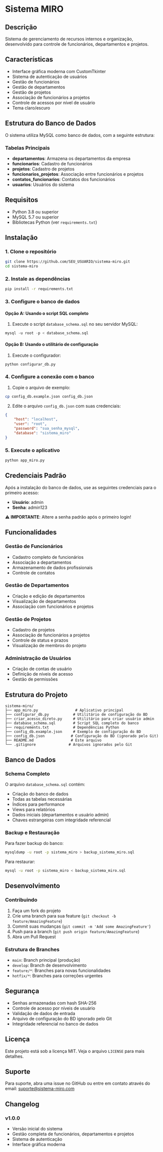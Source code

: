 # Sistema MIRO

## Descrição
Sistema de gerenciamento de recursos internos e organização, desenvolvido para controle de funcionários, departamentos e projetos.

## Características
- Interface gráfica moderna com CustomTkinter
- Sistema de autenticação de usuários
- Gestão de funcionários
- Gestão de departamentos
- Gestão de projetos
- Associação de funcionários a projetos
- Controle de acessos por nível de usuário
- Tema claro/escuro

## Estrutura do Banco de Dados
O sistema utiliza MySQL como banco de dados, com a seguinte estrutura:

### Tabelas Principais
- **departamentos**: Armazena os departamentos da empresa
- **funcionarios**: Cadastro de funcionários
- **projetos**: Cadastro de projetos
- **funcionarios_projetos**: Associação entre funcionários e projetos
- **contatos_funcionarios**: Contatos dos funcionários
- **usuarios**: Usuários do sistema

## Requisitos
- Python 3.8 ou superior
- MySQL 5.7 ou superior
- Bibliotecas Python (ver `requirements.txt`)

## Instalação

### 1. Clone o repositório
```bash
git clone https://github.com/SEU_USUARIO/sistema-miro.git
cd sistema-miro
```

### 2. Instale as dependências
```bash
pip install -r requirements.txt
```

### 3. Configure o banco de dados

#### Opção A: Usando o script SQL completo
1. Execute o script `database_schema.sql` no seu servidor MySQL:
```sql
mysql -u root -p < database_schema.sql
```

#### Opção B: Usando o utilitário de configuração
1. Execute o configurador:
```bash
python configurar_db.py
```

### 4. Configure a conexão com o banco
1. Copie o arquivo de exemplo:
```bash
cp config_db.example.json config_db.json
```

2. Edite o arquivo `config_db.json` com suas credenciais:
```json
{
    "host": "localhost",
    "user": "root",
    "password": "sua_senha_mysql",
    "database": "sistema_miro"
}
```

### 5. Execute o aplicativo
```bash
python app_miro.py
```

## Credenciais Padrão
Após a instalação do banco de dados, use as seguintes credenciais para o primeiro acesso:
- **Usuário**: admin
- **Senha**: admin123

⚠️ **IMPORTANTE**: Altere a senha padrão após o primeiro login!

## Funcionalidades

### Gestão de Funcionários
- Cadastro completo de funcionários
- Associação a departamentos
- Armazenamento de dados profissionais
- Controle de contatos

### Gestão de Departamentos
- Criação e edição de departamentos
- Visualização de departamentos
- Associação com funcionários e projetos

### Gestão de Projetos
- Cadastro de projetos
- Associação de funcionários a projetos
- Controle de status e prazos
- Visualização de membros do projeto

### Administração de Usuários
- Criação de contas de usuário
- Definição de níveis de acesso
- Gestão de permissões

## Estrutura do Projeto
```
sistema-miro/
├── app_miro.py                 # Aplicativo principal
├── configurar_db.py           # Utilitário de configuração do BD
├── criar_acesso_direto.py     # Utilitário para criar usuário admin
├── database_schema.sql        # Script SQL completo do banco
├── requirements.txt           # Dependências Python
├── config_db.example.json     # Exemplo de configuração do BD
├── config_db.json            # Configuração do BD (ignorado pelo Git)
├── README.md                 # Este arquivo
└── .gitignore               # Arquivos ignorados pelo Git
```

## Banco de Dados

### Schema Completo
O arquivo `database_schema.sql` contém:
- Criação do banco de dados
- Todas as tabelas necessárias
- Índices para performance
- Views para relatórios
- Dados iniciais (departamentos e usuário admin)
- Chaves estrangeiras com integridade referencial

### Backup e Restauração
Para fazer backup do banco:
```bash
mysqldump -u root -p sistema_miro > backup_sistema_miro.sql
```

Para restaurar:
```bash
mysql -u root -p sistema_miro < backup_sistema_miro.sql
```

## Desenvolvimento

### Contribuindo
1. Faça um fork do projeto
2. Crie uma branch para sua feature (`git checkout -b feature/AmazingFeature`)
3. Commit suas mudanças (`git commit -m 'Add some AmazingFeature'`)
4. Push para a branch (`git push origin feature/AmazingFeature`)
5. Abra um Pull Request

### Estrutura de Branches
- `main`: Branch principal (produção)
- `develop`: Branch de desenvolvimento
- `feature/*`: Branches para novas funcionalidades
- `hotfix/*`: Branches para correções urgentes

## Segurança
- Senhas armazenadas com hash SHA-256
- Controle de acesso por níveis de usuário
- Validação de dados de entrada
- Arquivo de configuração do BD ignorado pelo Git
- Integridade referencial no banco de dados

## Licença
Este projeto está sob a licença MIT. Veja o arquivo `LICENSE` para mais detalhes.

## Suporte
Para suporte, abra uma issue no GitHub ou entre em contato através do email: suporte@sistema-miro.com

## Changelog
### v1.0.0
- Versão inicial do sistema
- Gestão completa de funcionários, departamentos e projetos
- Sistema de autenticação
- Interface gráfica moderna